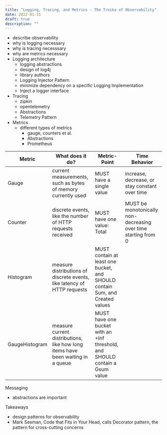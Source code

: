 ```yaml
---
title: "Logging, Tracing, and Metrics - The Troika of Observability"
date: 2022-01-31
draft: true
description: ""
---
```

* describe observability
* why is logging necessary
* why is tracing necesssary
* why are metrics necessary
* Logging architecture
  * logging abstractions
  * design of log4j
  * library authors
  * Logging Injector Pattern
  * minimize dependency on a specific Logging Implementation
  * Inject a logger interface
* Tracing
  * zipkin
  * opentelemetry
  * Abstractions
  * Telemetry Pattern
* Metrics
  * different types of metrics
    * gauge, counters et al.
    * Abstractions
    * Prometheus
  
| Metric         | What does it do?                                                                | Metric-Point                                                                 | Time Behavior                                                  |
| -------------- | ------------------------------------------------------------------------------- | ---------------------------------------------------------------------------- | -------------------------------------------------------------- |
| Gauge          | current measurements, such as bytes of memory currently used                    | MUST have a single value                                                     | increase, decrease, or stay constant over time                 |
| Counter        | discrete events, like the number of HTTP requests received                      | MUST have one value: Total                                                   | MUST be monotonically non-decreasing over time starting from 0 |
| Histogram      | measure distributions of discrete events, like latency of HTTP requests         | MUST contain at least one bucket, and SHOULD contain Sum, and Created values |                                                                |
| GaugeHistogram | measure current distributions, like how long items have been waiting in a queue | MUST have one bucket with an +Inf threshold, and SHOULD contain a Gsum value |                                                                |


Messaging

* abstractions are important

Takeaways

* design patterns for observability
* Mark Seeman, Code that Fits in Your Head, calls Decorator pattern, the pattern for cross-cutting concerns
